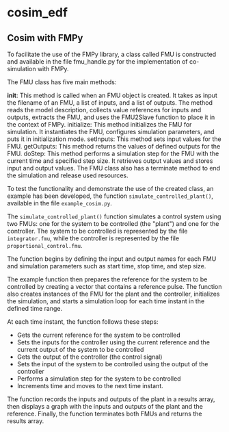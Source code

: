 # cosim_edf

## Cosim with FMPy

To facilitate the use of the FMPy library, a class called FMU is constructed and available in the file fmu_handle.py for the implementation of co-simulation with FMPy.

The FMU class has five main methods:

__init__: This method is called when an FMU object is created. It takes as input the filename of an FMU, a list of inputs, and a list of outputs. The method reads the model description, collects value references for inputs and outputs, extracts the FMU, and uses the FMU2Slave function to place it in the context of FMPy.
initialize: This method initializes the FMU for simulation. It instantiates the FMU, configures simulation parameters, and puts it in initialization mode.
setInputs: This method sets input values for the FMU.
getOutputs: This method returns the values of defined outputs for the FMU.
doStep: This method performs a simulation step for the FMU with the current time and specified step size. It retrieves output values and stores input and output values.
The FMU class also has a terminate method to end the simulation and release used resources.

To test the functionality and demonstrate the use of the created class, an example has been developed, the function `simulate_controlled_plant()`, available in the file `example_cosim.py`.

The `simulate_controlled_plant()` function simulates a control system using two FMUs: one for the system to be controlled (the "plant") and one for the controller. The system to be controlled is represented by the file `integrator.fmu`, while the controller is represented by the file `proportional_control.fmu`.

The function begins by defining the input and output names for each FMU and simulation parameters such as start time, stop time, and step size.

The example function then prepares the reference for the system to be controlled by creating a vector that contains a reference pulse. The function also creates instances of the FMU for the plant and the controller, initializes the simulation, and starts a simulation loop for each time instant in the defined time range.

At each time instant, the function follows these steps:
- Gets the current reference for the system to be controlled
- Sets the inputs for the controller using the current reference and the current output of the system to be controlled
- Gets the output of the controller (the control signal)
- Sets the input of the system to be controlled using the output of the controller
- Performs a simulation step for the system to be controlled
- Increments time and moves to the next time instant.

The function records the inputs and outputs of the plant in a results array, then displays a graph with the inputs and outputs of the plant and the reference. Finally, the function terminates both FMUs and returns the results array.
